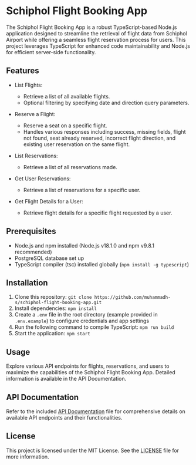# Schiphol Flight Booking App

The Schiphol Flight Booking App is a robust TypeScript-based Node.js application designed to streamline the retrieval of flight data from Schiphol Airport while offering a seamless flight reservation process for users. This project leverages TypeScript for enhanced code maintainability and Node.js for efficient server-side functionality.

## Features

- List Flights:
    - Retrieve a list of all available flights.
    - Optional filtering by specifying date and direction query parameters.

- Reserve a Flight:
    - Reserve a seat on a specific flight.
    - Handles various responses including success, missing fields, flight not found, seat already reserved, incorrect flight direction, and existing user reservation on the same flight.

- List Reservations:
    - Retrieve a list of all reservations made.

- Get User Reservations:
    - Retrieve a list of reservations for a specific user.

- Get Flight Details for a User:
    - Retrieve flight details for a specific flight requested by a user.

## Prerequisites

- Node.js and npm installed (Node.js v18.1.0 and npm v9.8.1 recommended)
- PostgreSQL database set up
- TypeScript compiler (tsc) installed globally (`npm install -g typescript`)

## Installation

1. Clone this repository: `git clone https://github.com/muhammadh-s/schiphol-flight-booking-app.git`
2. Install dependencies: `npm install`
3. Create a `.env` file in the root directory (example provided in `.env.example`) to configure credentials and app settings
4. Run the following command to compile TypeScript: `npm run build`
5. Start the application: `npm start`

## Usage

Explore various API endpoints for flights, reservations, and users to maximize the capabilities of the Schiphol Flight Booking App. Detailed information is available in the API Documentation.

## API Documentation

Refer to the included [API Documentation](docs/API.md) file for comprehensive details on available API endpoints and their functionalities.


## License

This project is licensed under the MIT License. See the [LICENSE](LICENSE) file for more information.
